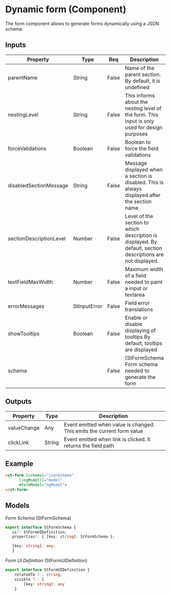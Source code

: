 # Dynamic form (Component)

   The form component allows to generate forms dynamically using a JSON schema.

## Inputs

| Property                | Type         | Req   | Description                                                                                                 | Default                          |
| ----------------------- | ------------ | ----- | ----------------------------------------------------------------------------------------------------------- | -------------------------------- |
| parentName              | String       | False | Name of the parent section. By default, it is undefined                                                     |                                  |
| nestingLevel            | String       | False | This informs about the nesting level of the form. This input is only used for design purposes               | 0                                |
| forceValidations        | Boolean      | False | Boolean to force the field validations                                                                      |                                  |
| disabledSectionMessage  | String       | False | Message displayed when a section is disabled. This is always displayed after the section name               | 'for this instance is disabled.' |
| sectionDescriptionLevel | Number       | False | Level of the section to which description is displayed. By default, section descriptions are not displayed. | -1                               |
| textFieldMaxWidth       | Number       | False | Maximum width of a field needed to paint a input or textarea                                                |                                  |
| errorMessages           | StInputError | False | Field error translations                                                                                    |                                  |
| showTooltips            | Boolean      | False | Enable or disable displaying of tooltips By default, tooltips are displayed                                 | -1                               |
| schema                  |              | False | {StFormSchema  Form schema needed to generate the form                                                      |                                  |

## Outputs

| Property    | Type   | Description                                                            |
| ----------- | ------ | ---------------------------------------------------------------------- |
| valueChange | Any    | Event emitted when value is changed. This emits the current form value |
| clickLink   | String | Event emitted when link is clicked. It returns the field path          |

## Example


```html
<st-form [schema]="jsonSchema"
      [(ngModel)]="model"
      #formModel="ngModel">
</st-form>
```

## Models

*Form Schema* (StFormSchema)

```typescript
export interface StFormSchema {
   ui?: StFormUIDefinition;
   properties?: { [key: string]: StFormSchema };

   [key: string]: any;
   }
```


*Form UI Definition* (StFormUIDefinition)

```typescript
export interface StFormUIDefinition {
    relatedTo ? : string;
    visible ? : {
        [key: string]: any
    }
```

